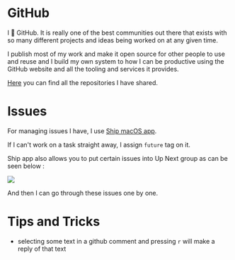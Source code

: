 # GitHub

I 💚 GitHub. It is really one of the best communities out there that exists with so many different projects and ideas being worked on at any given time.

I publish most of my work and make it open source for other people to use and reuse and I build my own system to how I can be productive using the GitHub website and all the tooling and services it provides.

[Here](https://my.mindnode.com/ZKGETDkUaQUsL3q8q9z788CxG84oEHgDiT79GuzX#-143.5,-902.6,0) you can find all the repositories I have shared. 

# Issues

For managing issues I have, I use [Ship macOS app](https://www.realartists.com).

If I can't work on a task straight away, I assign `future` tag on it. 

Ship app also allows you to put certain issues into Up Next group as can be seen below : 

![](https://i.imgur.com/DgMzQa1.png)

And then I can go through these issues one by one.

# Tips and Tricks

- selecting some text in a github comment and pressing `r` will make a reply of that text